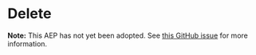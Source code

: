 # Delete

**Note:** This AEP has not yet been adopted. See
[this GitHub issue](https://github.com/aep-dev/aep.dev/issues/40) for more
information.
